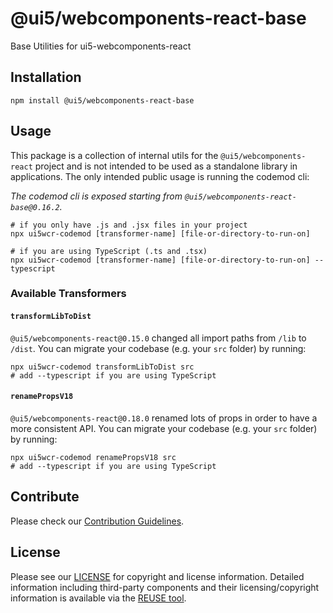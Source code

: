 # @ui5/webcomponents-react-base

Base Utilities for ui5-webcomponents-react

## Installation

```
npm install @ui5/webcomponents-react-base
```

## Usage

This package is a collection of internal utils for the `@ui5/webcomponents-react` project and is not intended to be used
as a standalone library in applications. The only intended public usage is running the codemod cli:

_The codemod cli is exposed starting from `@ui5/webcomponents-react-base@0.16.2`._

```shell
# if you only have .js and .jsx files in your project
npx ui5wcr-codemod [transformer-name] [file-or-directory-to-run-on]

# if you are using TypeScript (.ts and .tsx)
npx ui5wcr-codemod [transformer-name] [file-or-directory-to-run-on] --typescript
```

### Available Transformers

#### `transformLibToDist`

`@ui5/webcomponents-react@0.15.0` changed all import paths from `/lib` to `/dist`. You can migrate your codebase (e.g. your `src` folder) by running:

```shell
npx ui5wcr-codemod transformLibToDist src
# add --typescript if you are using TypeScript
```

#### `renamePropsV18`

`@ui5/webcomponents-react@0.18.0` renamed lots of props in order to have a more consistent API. You can migrate your codebase (e.g. your `src` folder) by running:

```shell
npx ui5wcr-codemod renamePropsV18 src
# add --typescript if you are using TypeScript
```

## Contribute

Please check our [Contribution Guidelines](https://github.com/SAP/ui5-webcomponents-react/blob/main/CONTRIBUTING.md).

## License

Please see our [LICENSE](https://github.com/SAP/ui5-webcomponents-react/blob/main/LICENSE) for copyright and license information.
Detailed information including third-party components and their licensing/copyright information is available via the [REUSE tool](https://api.reuse.software/info/github.com/SAP/ui5-webcomponents-react).

<!-- Use the force -->
